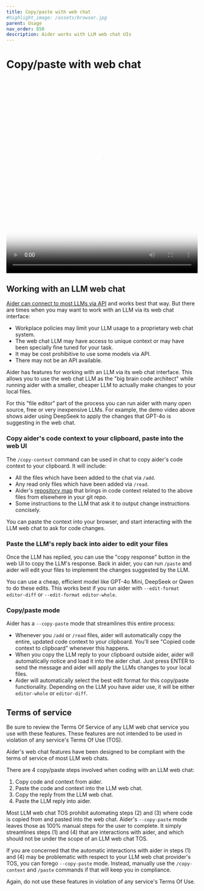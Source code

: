 ```yaml
---
title: Copy/paste with web chat
#highlight_image: /assets/browser.jpg
parent: Usage
nav_order: 850
description: Aider works with LLM web chat UIs
---
```


# Copy/paste with web chat

<div class="video-container">
  <video controls loop poster="/assets/copypaste.jpg">
    <source src="/assets/copypaste.mp4" type="video/mp4">
    <a href="/assets/copypaste.mp4">Aider browser UI demo video</a>
  </video>
</div>

<style>
.video-container {
  position: relative;
  padding-bottom: 101.89%; /* 1080 / 1060 = 1.0189 */
  height: 0;
  overflow: hidden;
}

.video-container video {
  position: absolute;
  top: 0;
  left: 0;
  width: 100%;
  height: 100%;
}
</style>

## Working with an LLM web chat

[Aider can connect to most LLMs via API](https://aider.chat/docs/llms.html) and works best that way.
But there are times when you may want to work with an LLM via its web chat interface:

- Workplace policies may limit your LLM usage to a proprietary web chat system.
- The web chat LLM may have access to unique context or may have been specially fine tuned for your task.
- It may be cost prohibitive to use some models via API.
- There may not be an API available.

Aider has features for working with an LLM via its web chat interface.
This allows you to use the web chat LLM as the "big brain code architect"
while running aider with a smaller, cheaper LLM to actually make changes
to your local files.

For this "file editor" part of the process 
you can run aider with many open source, free or very inexpensive LLMs.
For example, the demo video above shows aider using DeepSeek to apply the changes
that GPT-4o is suggesting in the web chat.

### Copy aider's code context to your clipboard, paste into the web UI

The `/copy-context` command can be used in chat to copy aider's code context to your clipboard.
It will include:

- All the files which have been added to the chat via `/add`.
- Any read only files which have been added via `/read`.
- Aider's [repository map](https://aider.chat/docs/repomap.html) that brings in code context related to the above files from elsewhere in your git repo.
- Some instructions to the LLM that ask it to output change instructions concisely.

You can paste the context into your browser, and start interacting with the LLM web chat to
ask for code changes.

### Paste the LLM's reply back into aider to edit your files

Once the LLM has replied, you can use the "copy response" button in the web UI to copy
the LLM's response.
Back in aider, you can run `/paste` and aider will edit your files
to implement the changes suggested by the LLM.

You can use a cheap, efficient model like GPT-4o Mini, DeepSeek or Qwen to do these edits.
This works best if you run aider with `--edit-format editor-diff` or `--edit-format editor-whole`.

### Copy/paste mode

Aider has a `--copy-paste` mode that streamlines this entire process:

- Whenever you `/add` or `/read` files, aider will automatically copy the entire, updated
code context to your clipboard. 
You'll see "Copied code context to clipboard" whenever this happens.
- When you copy the LLM reply to your clipboard outside aider, aider will automatically notice
and load it into the aider chat. 
Just press ENTER to send the message
and aider will apply the LLMs changes to your local files.
- Aider will automatically select the best edit format for this copy/paste functionality. 
Depending on the LLM you have aider use, it will be either `editor-whole` or `editor-diff`.

## Terms of service

Be sure to review the Terms Of Service of any LLM web chat service you use with
these features.
These features are not intended to be used in violation of any service's Terms Of Use (TOS).

Aider's web chat features have been designed to be compliant with the 
terms of service of most LLM web chats.

There are 4 copy/paste steps involved when coding with an LLM web chat:

1. Copy code and context from aider.
2. Paste the code and context into the LLM web chat.
3. Copy the reply from the LLM web chat.
4. Paste the LLM reply into aider.

Most LLM web chat TOS prohibit automating steps (2) and (3) where code
is copied from and pasted into the web chat.
Aider's `--copy-paste` mode leaves those as 100% manual steps for the user to complete.
It simply streamlines steps (1) and (4) that are interactions with aider,
and which should not be under the scope of an LLM web chat TOS.

If you are concerned that
the automatic interactions with aider in steps (1) and (4) may be problematic with respect to
your LLM web chat provider's TOS, you can forego `--copy-paste` mode.
Instead, manually use the `/copy-context` and `/paste` commands if that
will keep you in compliance.

Again, do not use these features in violation of any service's Terms Of Use.

